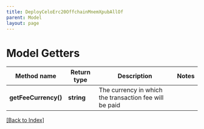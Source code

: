 ```yaml
---
title: DeployCeloErc20OffchainMnemXpubAllOf
parent: Model
layout: page
---
```


# Model Getters

Method name | Return type | Description | Notes
------------ | ------------- | ------------- | -------------
**getFeeCurrency()** | **string** | The currency in which the transaction fee will be paid |

[[Back to Index]](../index.md)
